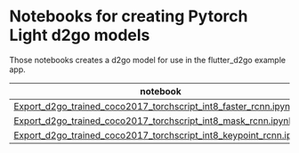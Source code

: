 # Notebooks for creating Pytorch Light d2go models

Those notebooks creates a d2go model for use in the flutter_d2go example app.

| notebook                                                                                                                                 | model file                                              |
| ---------------------------------------------------------------------------------------------------------------------------------------- | ------------------------------------------------------- |
| [Export_d2go_trained_coco2017_torchscript_int8_faster_rcnn.ipynb](./Export_d2go_trained_coco2017_torchscript_int8_faster_rcnn.ipynb)     | [d2go.ptl](../example/assets/models/d2go.ptl)           |
| [Export_d2go_trained_coco2017_torchscript_int8_mask_rcnn.ipynb](./Export_d2go_trained_coco2017_torchscript_int8_mask_rcnn.ipynb)         | [d2go_mask.ptl](../example/assets/models/d2go_mask.ptl) |
| [Export_d2go_trained_coco2017_torchscript_int8_keypoint_rcnn.ipynb](./Export_d2go_trained_coco2017_torchscript_int8_keypoint_rcnn.ipynb) | [d2go_kp.ptl](../example/assets/models/d2go_kp.ptl)     |
